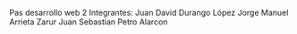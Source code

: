 Pas desarrollo web 2
Integrantes: 
Juan David Durango López
Jorge Manuel Arrieta Zarur
Juan Sebastian Petro Alarcon
